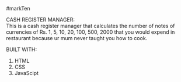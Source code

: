 #markTen

CASH REGISTER MANAGER: <br/>
This is a cash register manager that calculates the number of notes of currencies of Rs. 1, 5, 10, 20, 100, 500, 2000 that you would expend in restaurant 
because ur mum never taught you how to cook.

BUILT WITH: <br/>
1. HTML
2. CSS 
3. JavaScipt 